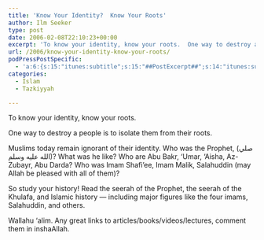 ```yaml
---
title: 'Know Your Identity?  Know Your Roots'
author: Ilm Seeker
type: post
date: 2006-02-08T22:10:23+00:00
excerpt: 'To know your identity, know your roots.  One way to destroy a people is to isolate them from their roots.  Study your history! Read!'
url: /2006/know-your-identity-know-your-roots/
podPressPostSpecific:
  - 'a:6:{s:15:"itunes:subtitle";s:15:"##PostExcerpt##";s:14:"itunes:summary";s:15:"##PostExcerpt##";s:15:"itunes:keywords";s:17:"##WordPressCats##";s:13:"itunes:author";s:10:"##Global##";s:15:"itunes:explicit";s:2:"No";s:12:"itunes:block";s:2:"No";}'
categories:
  - Islam
  - Tazkiyyah

---
```

To know your identity, know your roots.

One way to destroy a people is to isolate them from their roots.

Muslims today remain ignorant of their identity. Who was the Prophet, (صلي الله عليه وسلم)? What was he like? Who are Abu Bakr, &#8216;Umar, &#8216;Aisha, Az-Zubayr, Abu Darda? Who was Imam Shafi&#8217;ee, Imam Malik, Salahuddin (may Allah be pleased with all of them)?

So study your history! Read the seerah of the Prophet, the seerah of the Khulafa, and Islamic history &#8212; including major figures like the four imams, Salahuddin, and others.

Wallahu &#8216;alim. Any great links to articles/books/videos/lectures, comment them in inshaAllah.